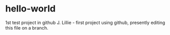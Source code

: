 # hello-world
1st test project in github
J. Lillie - first project using github, presently editing this file on a branch.
